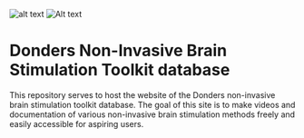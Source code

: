 ![alt text](https://github.com/KTZ228/Donders-Institure/blob/[main]/Donders-Toolkit-SCREEN.png?raw=true)
![Alt text](relative/path/to/Donders-Toolkit-SCREEN.png?raw=true "Title")

# Donders Non-Invasive Brain Stimulation Toolkit database
This repository serves to host the website of the Donders non-invasive brain stimulation toolkit database. The goal of this site is to make videos and documentation of various non-invasive brain stimulation methods freely and easily accessible for aspiring users.